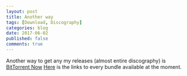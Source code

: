 ```yaml
---
layout: post
title: Another way
tags: [Download, Discography]
categories: blog
date: 2017-06-02
published: false
comments: true
---
```

Another way to get any my releases (almost entire discography) is [BitTorrent Now][1]
[Here][2] is the links to every bundle available at the moment.


[1]: https://now.bt.co/
[2]: https://now.bt.co/artists/52798a45c7390c0200000016
